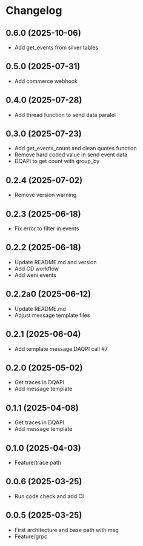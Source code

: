 # Changelog

## 0.6.0 (2025-10-06)

- Add get_events from silver tables

## 0.5.0 (2025-07-31)

- Add commerce webhook

## 0.4.0 (2025-07-28)

- Add thread function to send data paralel

## 0.3.0 (2025-07-23)

- Add get_events_count and clean quotes function
- Remove hard coded value in send event data
- DQAPI to get count with group_by

## 0.2.4 (2025-07-02)

- Remove version warning

## 0.2.3 (2025-06-18)

- Fix error to filter in events

## 0.2.2 (2025-06-18)

- Update README.md and version
- Add CD workflow
- Add weni events

## 0.2.2a0 (2025-06-12)

- Update README.md
- Adjust message template files

## 0.2.1 (2025-06-04)

- Add template message DAQPI call #7

## 0.2.0 (2025-05-02)

- Get traces in DQAPI
- Add message template 

## 0.1.1 (2025-04-08)

- Get traces in DQAPI
- Add message template 

## 0.1.0 (2025-04-03)

- Feature/trace path 

## 0.0.6 (2025-03-25)

- Run code check and add CI 

## 0.0.5 (2025-03-25)

- First architecture and base path with msg
- Feature/grpc
